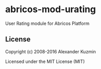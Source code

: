 # abricos-mod-urating

User Rating module for Abricos Platform


## License
Copyright (c) 2008-2016 Alexander Kuzmin

Licensed under the MIT License (MIT)